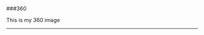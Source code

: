 ###360

This is my 360 image
<script src="//360.vizor.io/scripts/embed.js" data-vizorurl="https://360.vizor.io/embed/v/j3do" ></script>

***
